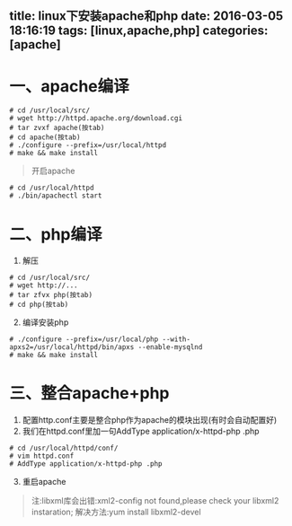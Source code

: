 title: linux下安装apache和php
date: 2016-03-05 18:16:19
tags: [linux,apache,php]
categories: [apache]
---
# 一、apache编译
<!--more-->
```
# cd /usr/local/src/
# wget http://httpd.apache.org/download.cgi
# tar zvxf apache(按tab)
# cd apache(按tab) 
# ./configure --prefix=/usr/local/httpd 
# make && make install
```
> 开启apache
```
# cd /usr/local/httpd
# ./bin/apachectl start
```

# 二、php编译
1. 解压
```
# cd /usr/local/src/
# wget http://...
# tar zfvx php(按tab)
# cd php(按tab)
```
2. 编译安装php
```
# ./configure --prefix=/usr/local/php --with-apxs2=/usr/local/httpd/bin/apxs --enable-mysqlnd
# make && make install
```

# 三、整合apache+php
1. 配置http.conf主要是整合php作为apache的模块出现(有时会自动配置好)
2. 我们在httpd.conf里加一句AddType application/x-httpd-php .php
```
# cd /usr/local/httpd/conf/
# vim httpd.conf
# AddType application/x-httpd-php .php
```
3. 重启apache
> 注:libxml库会出错:xml2-config not found,please check your libxml2 instaration;
解决方法:yum install libxml2-devel